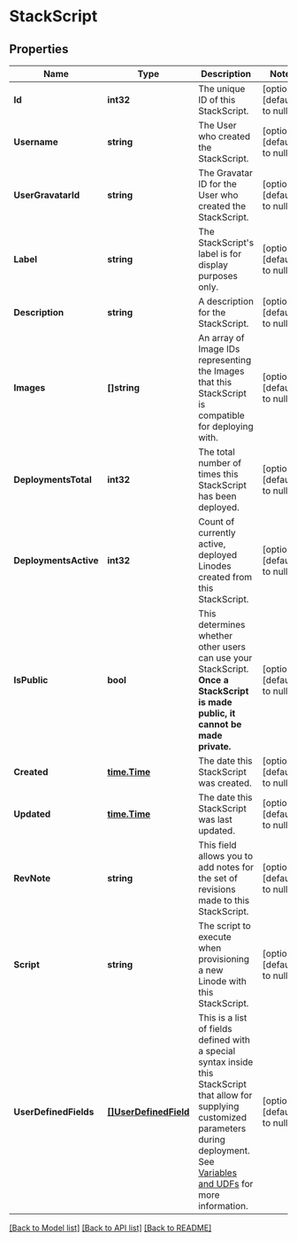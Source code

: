 # StackScript

## Properties
Name | Type | Description | Notes
------------ | ------------- | ------------- | -------------
**Id** | **int32** | The unique ID of this StackScript. | [optional] [default to null]
**Username** | **string** | The User who created the StackScript.  | [optional] [default to null]
**UserGravatarId** | **string** | The Gravatar ID for the User who created the StackScript.  | [optional] [default to null]
**Label** | **string** | The StackScript&#x27;s label is for display purposes only.  | [optional] [default to null]
**Description** | **string** | A description for the StackScript.  | [optional] [default to null]
**Images** | **[]string** | An array of Image IDs representing the Images that this StackScript is compatible for deploying with.  | [optional] [default to null]
**DeploymentsTotal** | **int32** | The total number of times this StackScript has been deployed.  | [optional] [default to null]
**DeploymentsActive** | **int32** | Count of currently active, deployed Linodes created from this StackScript.  | [optional] [default to null]
**IsPublic** | **bool** | This determines whether other users can use your StackScript. **Once a StackScript is made public, it cannot be made private.**  | [optional] [default to null]
**Created** | [**time.Time**](time.Time.md) | The date this StackScript was created.  | [optional] [default to null]
**Updated** | [**time.Time**](time.Time.md) | The date this StackScript was last updated.  | [optional] [default to null]
**RevNote** | **string** | This field allows you to add notes for the set of revisions made to this StackScript.  | [optional] [default to null]
**Script** | **string** | The script to execute when provisioning a new Linode with this StackScript.  | [optional] [default to null]
**UserDefinedFields** | [**[]UserDefinedField**](UserDefinedField.md) | This is a list of fields defined with a special syntax inside this StackScript that allow for supplying customized parameters during deployment. See [Variables and UDFs](https://www.linode.com/docs/platform/stackscripts/#variables-and-udfs) for more information.  | [optional] [default to null]

[[Back to Model list]](../README.md#documentation-for-models) [[Back to API list]](../README.md#documentation-for-api-endpoints) [[Back to README]](../README.md)

